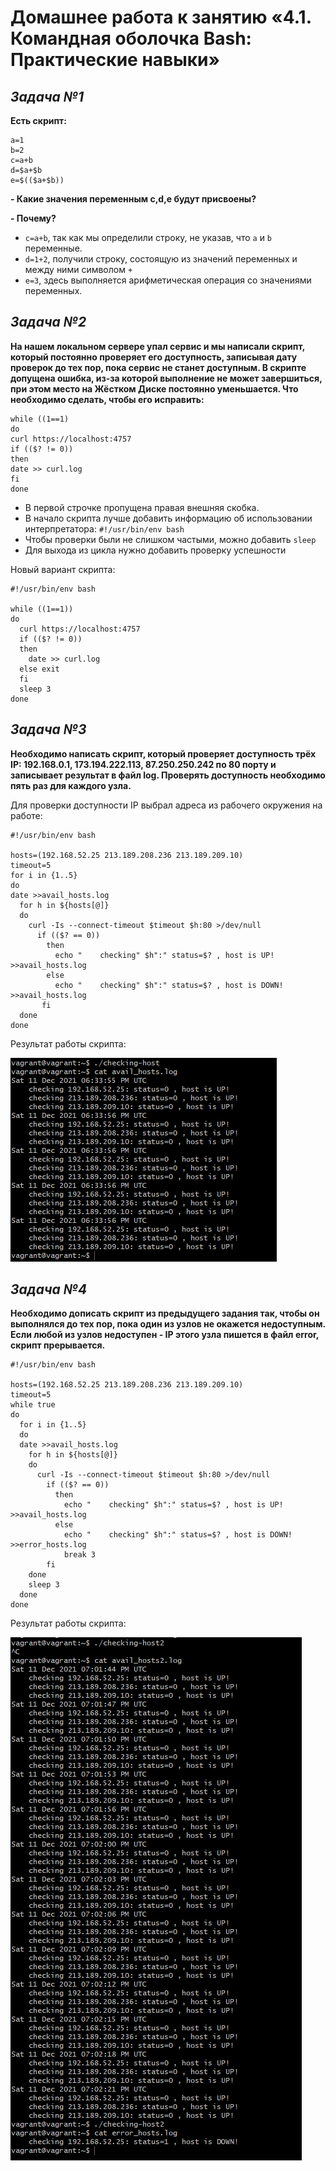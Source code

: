 # **Домашнее работа к занятию «4.1. Командная оболочка Bash: Практические навыки»**
## _Задача №1_
**Есть скрипт:**
```
a=1
b=2
c=a+b
d=$a+$b
e=$(($a+$b))
```
**- Какие значения переменным c,d,e будут присвоены?**

**- Почему?**

- `c=a+b`, так как мы определили строку, не указав, что `a` и `b` переменные.
- `d=1+2`, получили строку, состоящую из значений переменных и между ними символом `+`
- `e=3`, здесь выполняется арифметическая операция со значениями переменных.

## _Задача №2_
**На нашем локальном сервере упал сервис и мы написали скрипт, который постоянно проверяет его доступность, записывая дату проверок до тех пор, пока сервис не станет доступным. В скрипте допущена ошибка, из-за которой выполнение не может завершиться, при этом место на Жёстком Диске постоянно уменьшается. Что необходимо сделать, чтобы его исправить:**

```
while ((1==1)
do
curl https://localhost:4757
if (($? != 0))
then
date >> curl.log
fi
done
```

- В первой строчке пропущена правая внешняя скобка.
- В начало скрипта лучше добавить информацию об использовании интерпретатора: `#!/usr/bin/env bash`
- Чтобы проверки были не слишком частыми, можно добавить `sleep`
- Для выхода из цикла нужно добавить проверку успешности

Новый вариант скрипта:
```
#!/usr/bin/env bash

while ((1==1))
do
  curl https://localhost:4757
  if (($? != 0))
  then
    date >> curl.log
  else exit
  fi
  sleep 3
done
```

## _Задача №3_
**Необходимо написать скрипт, который проверяет доступность трёх IP: 192.168.0.1, 173.194.222.113, 87.250.250.242 по 80 порту и записывает результат в файл log. Проверять доступность необходимо пять раз для каждого узла.**

Для проверки доступности IP выбрал адреса из рабочего окружения на работе:
```
#!/usr/bin/env bash

hosts=(192.168.52.25 213.189.208.236 213.189.209.10)
timeout=5
for i in {1..5}
do
date >>avail_hosts.log
  for h in ${hosts[@]}
  do
    curl -Is --connect-timeout $timeout $h:80 >/dev/null
      if (($? == 0))
        then
          echo "    checking" $h":" status=$? , host is UP! >>avail_hosts.log
        else
          echo "    checking" $h":" status=$? , host is DOWN! >>avail_hosts.log
       fi
  done
done
```
Результат работы скрипта:

![](cheking_host.png)

## _Задача №4_
**Необходимо дописать скрипт из предыдущего задания так, чтобы он выполнялся до тех пор, пока один из узлов не окажется недоступным. Если любой из узлов недоступен - IP этого узла пишется в файл error, скрипт прерывается.**

```
#!/usr/bin/env bash

hosts=(192.168.52.25 213.189.208.236 213.189.209.10)
timeout=5
while true
do
  for i in {1..5}
  do
  date >>avail_hosts.log
    for h in ${hosts[@]}
    do
      curl -Is --connect-timeout $timeout $h:80 >/dev/null
        if (($? == 0))
          then
            echo "    checking" $h":" status=$? , host is UP! >>avail_hosts.log
          else
            echo "    checking" $h":" status=$? , host is DOWN! >>error_hosts.log
            break 3
        fi
    done
    sleep 3
  done
done
```

Результат работы скрипта:

![](cheking_host2.png)




